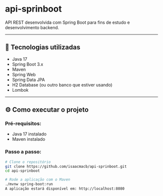 # api-sprinboot

API REST desenvolvida com Spring Boot para fins de estudo e desenvolvimento backend.

---

## 🚀 Tecnologias utilizadas

- Java 17
- Spring Boot 3.x
- Maven
- Spring Web
- Spring Data JPA
- H2 Database (ou outro banco que estiver usando)
- Lombok

---


## ⚙️ Como executar o projeto

### Pré-requisitos:

- Java 17 instalado
- Maven instalado

### Passo a passo:

```bash
# Clone o repositório
git clone https://github.com/isaacmacb/api-sprinboot.git
cd api-sprinboot

# Rode a aplicação com o Maven
./mvnw spring-boot:run
A aplicação estará disponível em: http://localhost:8080



